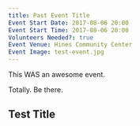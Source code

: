 ```yaml
---
title: Past Event Title
Event Start Date: 2017-08-06 20:00
Event Start Time: 2017-08-06 20:00
Volunteers Needed?: true
Event Venue: Hines Community Center
Event Image: test-event.jpg
---
```


This WAS an awesome event.

Totally. Be there.

## Test Title
